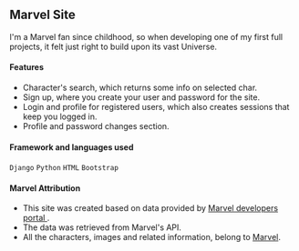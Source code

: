 ## Marvel Site
I'm a Marvel fan since childhood, so when developing one of my first full projects, it felt just right to build upon its vast Universe.

#### Features
- Character's search, which returns some info on selected char.
- Sign up, where you create your user and password for the site.
- Login and profile for registered users, which also creates sessions that keep you logged in.
- Profile and password changes section.

#### Framework and languages used
`Django` `Python` `HTML` `Bootstrap`

#### Marvel Attribution
- This site was created based on data provided by [Marvel developers portal ](https://developer.marvel.com/).
- The data was retrieved from Marvel's API.
- All the characters, images and related information, belong to [Marvel](https://www.marvel.com/).
